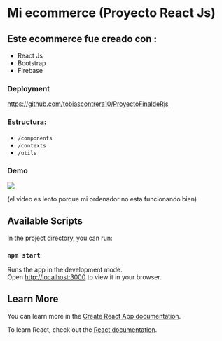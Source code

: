 # Mi ecommerce (Proyecto React Js)

## Este ecommerce fue creado con :
- React Js
- Bootstrap
- Firebase

### Deployment

https://github.com/tobiascontrera10/ProyectoFinaldeRjs

### Estructura:
- `/components`
- `/contexts`
- `/utils`
### Demo
![](https://firebasestorage.googleapis.com/v0/b/ecomerce-tob.appspot.com/o/Recording%202022-11-13%20at%2018.57.56.gif?alt=media&token=4d5b415a-3104-45c7-9551-59833729c2c7)

(el video es lento porque mi ordenador no esta funcionando bien)

## Available Scripts

In the project directory, you can run:

### `npm start`

Runs the app in the development mode.\
Open [http://localhost:3000](http://localhost:3000) to view it in your browser.


## Learn More

You can learn more in the [Create React App documentation](https://facebook.github.io/create-react-app/docs/getting-started).

To learn React, check out the [React documentation](https://reactjs.org/).

